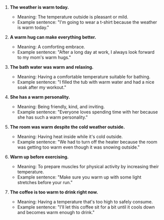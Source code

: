 1. **The weather is warm today.**
   - Meaning: The temperature outside is pleasant or mild.
   - Example sentence: "I'm going to wear a t-shirt because the weather is warm today."

2. **A warm hug can make everything better.**
   - Meaning: A comforting embrace.
   - Example sentence: "After a long day at work, I always look forward to my mom's warm hugs."

3. **The bath water was warm and relaxing.**
   - Meaning: Having a comfortable temperature suitable for bathing.
   - Example sentence: "I filled the tub with warm water and had a nice soak after my workout."

4. **She has a warm personality.**
   - Meaning: Being friendly, kind, and inviting.
   - Example sentence: "Everyone loves spending time with her because she has such a warm personality."

5. **The room was warm despite the cold weather outside.**
   - Meaning: Having heat inside while it's cold outside.
   - Example sentence: "We had to turn off the heater because the room was getting too warm even though it was snowing outside."

6. **Warm up before exercising.**
   - Meaning: To prepare muscles for physical activity by increasing their temperature.
   - Example sentence: "Make sure you warm up with some light stretches before your run."

7. **The coffee is too warm to drink right now.**
   - Meaning: Having a temperature that's too high to safely consume.
   - Example sentence: "I'll let this coffee sit for a bit until it cools down and becomes warm enough to drink."